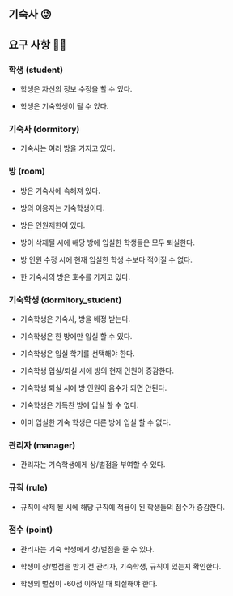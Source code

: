 기숙사 😜
-

## 요구 사항 💁‍♂️

### 학생 (student)
    

- 학생은 자신의 정보 수정을 할 수 있다.

- 학생은 기숙학생이 될 수 있다.


### 기숙사 (dormitory)

- 기숙사는 여러 방을 가지고 있다.

### 방 (room)

- 방은 기숙사에 속해져 있다.

- 방의 이용자는 기숙학생이다.

- 방은 인원제한이 있다.

- 방이 삭제될 시에 해당 방에 입실한 학생들은 모두 퇴실한다.

- 방 인원 수정 시에 현재 입실한 학생 수보다 적어질 수 없다.

- 한 기숙사의 방은 호수를 가지고 있다.

### 기숙학생 (dormitory_student)

- 기숙학생은 기숙사, 방을 배정 받는다.

- 기숙학생은 한 방에만 입실 할 수 있다.

- 기숙학생은 입실 학기를 선택해야 한다.

- 기숙학생 입실/퇴실 시에 방의 현재 인원이 증감한다.

- 기숙학생 퇴실 시에 방 인원이 음수가 되면 안된다.
    
- 기숙학생은 가득찬 방에 입실 할 수 없다.

- 이미 입실한 기숙 학생은 다른 방에 입실 할 수 없다.

### 관리자 (manager)

- 관리자는 기숙학생에게 상/벌점을 부여할 수 있다.

### 규칙 (rule)

- 규칙이 삭제 될 시에 해당 규칙에 적용이 된 학생들의 점수가 증감한다.

### 점수 (point)

- 관리자는 기숙 학생에게 상/벌점을 줄 수 있다.

- 학생이 상/벌점을 받기 전 관리자, 기숙학생, 규칙이 있는지 확인한다.

- 학생의 벌점이 -60점 이하일 때 퇴실해야 한다.
